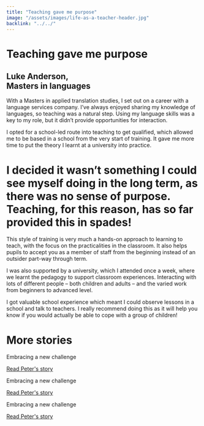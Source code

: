 ```yaml
---
title: "Teaching gave me purpose"
image: "/assets/images/life-as-a-teacher-header.jpg"
backlink: "../../"
---
```


<div class="content-wrapper">
    <div class="content__right">
    </div>
    <div class="content__left">
        <div class="stories">
            <h1>Teaching gave me purpose</h1>
            <div class="story-header">
                <div class="story-header__thumb" style="background-image:url('/assets/images/stories/stories-claire.jpg')"></div>
                <div class="story-header__label">
                    <h2>Luke Anderson, <br>Masters in languages</h2>
                </div>
            </div>
            <p class="prominent">
                With a Masters in applied translation studies, I set out on a career with a language services company. I’ve always enjoyed sharing my knowledge of languages, so teaching was a natural step. Using my language skills was a key to my role, but it didn’t provide opportunities for interaction.  
            </p>
            <p>
            I opted for a school-led route into teaching to get qualified, which allowed me to be based in a school from the very start of training. It gave me more time to put the theory I learnt at a university into practice.
            </p>
            <div>
                <div class="quote-block">
                    <span class="icon-quote"></span>
                    <h1>I decided it wasn’t something I could see myself doing in the long term, as there was no sense of purpose. Teaching, for this reason, has so far provided this in spades!<span class="icon-quote quote-close"></span></h1>
                </div>
               <p>
                  This style of training is very much a hands-on approach to learning to teach, with the focus on the practicalities in the classroom.  It also helps pupils to accept you as a member of staff from the beginning instead of an outsider part-way through term. 
                </p>
            </div>
            <p>
            I was also supported by a university, which I attended once a week, where we learnt the pedagogy to support classroom experiences.  Interacting with lots of different people – both children and adults – and the varied work from beginners to advanced level.
            </p>
            <p>
            I got valuable school experience which meant I could observe lessons in a school and talk to teachers. I really recommend doing this as it will help you know if you would actually be able to cope with a group of children!
            </p>
           </div>
    </div>
</div>

<div class="more-stories">
    <h1 class="more-stories_header strapline">More stories </h1>
    <div class="more-stories__thumbs">
        <div class="more-stories__thumbs__thumb">
            <a href="/life-as-a-teacher/my-story-into-teaching/career-changers/karens-story">
                <div class="more-stories__thumbs__thumb__img" style="background-image:url('/assets/images/stories-karen.png')"></div>
            </a>
            <div class="more-stories__thumbs__thumb__content">
                <p>Embracing a new challenge</p>
                <a class="git-link" href="#">Read Peter's story  <i class="fas fa-chevron-right"></i></a>
            </div>
        </div>
        <div class="more-stories__thumbs__thumb">
            <a href="/life-as-a-teacher/my-story-into-teaching/career-changers/karens-story">
                <div class="more-stories__thumbs__thumb__img" style="background-image:url('/assets/images/stories-karen.png')"></div>
            </a>
            <div class="more-stories__thumbs__thumb__content">
                <p>Embracing a new challenge</p>
                <a class="git-link" href="#">Read Peter's story  <i class="fas fa-chevron-right"></i></a>
            </div>
        </div>
        <div class="more-stories__thumbs__thumb">
            <a href="/life-as-a-teacher/my-story-into-teaching/career-changers/karens-story">
                <div class="more-stories__thumbs__thumb__img" style="background-image:url('/assets/images/stories-karen.png')"></div>
            </a>
            <div class="more-stories__thumbs__thumb__content">
                <p>Embracing a new challenge</p>
                <a class="git-link" href="/life-as-a-teacher/my-story-into-teaching/career-changers/karens-story">Read Peter's story <i class="fas fa-chevron-right"></i></a>
            </div>
        </div>
    </div>
</div>
